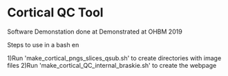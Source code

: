# Cortical QC Tool
Software Demonstation done at Demonstrated at OHBM 2019

Steps to use in a bash en

1)Run 'make_cortical_pngs_slices_qsub.sh' to create directories with image files
2)Run 'make_cortical_QC_internal_braskie.sh' to create the webpage

